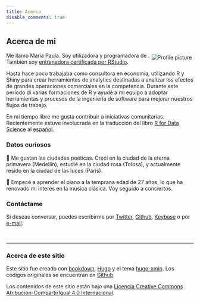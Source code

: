 ```yaml
---
title: Acerca
disable_comments: true
---
```


## Acerca de mi

<img src="/github-profile.png" style="max-width:35%;min-width:40px;float:right;padding:5px;" alt="Profile picture"/>

Me llamo María Paula. Soy utilizadora y programadora de [<i class="fab fa-r-project"></i>](http://www.r-project.org). También soy [entrenadora certificada por RStudio](https://education.rstudio.com/trainers/).

Hasta hace poco trabajaba como consultora en economía, utilizando R y Shiny para crear herramientas de analytics destinadas a analizar los efectos de grandes operaciones comerciales en la competencia. Durante este período di varias formaciones de R y ayudé a mi equipo a adoptar herramientas y procesos de la ingeniería de software para mejorar nuestros flujos de trabajo.

En mi tiempo libre me gusta contribuir a iniciativas comunitarias. Recientemente estuve involucrada en la traducción del libro [R for Data Science](https://r4ds.had.co.nz/) al [español](https://es.r4ds.hadley.nz/).

### Datos curiosos

:hibiscus: Me gustan las ciudades poéticas. Crecí en la ciudad de la eterna primavera (Medellín), estudié en la ciudad rosa (Tolosa), y actualmente resido en la ciudad de las luces (París).

:musical_score: Empecé a aprender el piano a la temprana edad de 27 años, lo que ha renovado mi interés en la música clásica. Voy seguido a conciertos.

### Contáctame

Si deseas conversar, puedes escribirme por [Twitter](https://www.twitter.com/mapaulacaldas), [Github](www.github.com/mapaulacaldas), [Keybase](https://keybase.io/mpaulacaldas) o por [e-mail](mailto:mpaulacaldas@gmail.com). 

<br/>

***

### Acerca de este sitio

Este sitio fue creado con [bookdown](https://bookdown.org/),  [Hugo](https://gohugo.io/) y el tema [hugo-xmin](https://github.com/yihui/hugo-xmin). Los códigos originales se encuentran en [Github](https://github.com/mpaulacaldas/mpaulacaldas).

Los contenidos de este sitio están bajo una [Licencia Creative Commons Atribución-CompartirIgual 4.0 Internacional](http://creativecommons.org/licenses/by-sa/4.0/).
